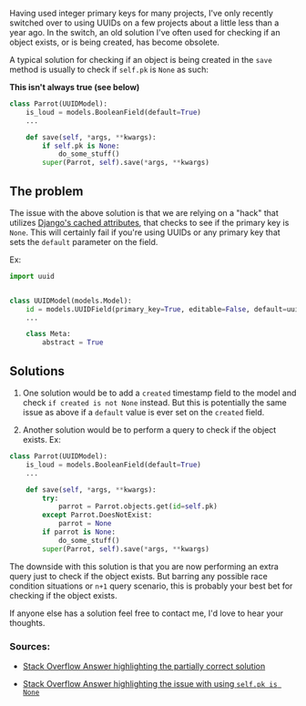 <!-- # Checking if a object exists on save in Django -->
<!-- Published: 2016-06-01 -->

Having used integer primary keys for many projects, I've only recently switched over to using UUIDs on a few projects about a little less than a year ago. In the switch, an old solution I've often used for checking if an object exists, or is being created, has become obsolete.

A typical solution for checking if an object is being created in the `save` method is usually to check if `self.pk` is `None` as such:

**This isn't always true (see below)**
```python
class Parrot(UUIDModel):
    is_loud = models.BooleanField(default=True)
    ...

    def save(self, *args, **kwargs):
        if self.pk is None:
            do_some_stuff()
        super(Parrot, self).save(*args, **kwargs)
```

## The problem

The issue with the above solution is that we are relying on a "hack" that utilizes [Django's cached attributes](https://docs.djangoproject.com/en/1.9/topics/db/optimization/#understand-cached-attributes), that checks to see if the primary key is `None`. This will certainly fail if you're using UUIDs or any primary key that sets the `default` parameter on the field.

Ex:
```python
import uuid


class UUIDModel(models.Model):
    id = models.UUIDField(primary_key=True, editable=False, default=uuid.uuid4)
    ...

    class Meta:
        abstract = True
```

## Solutions

1. One solution would be to add a `created` timestamp field to the model and check `if created is not None` instead.
But this is potentially the same issue as above if a `default` value is ever set on the `created` field.

2. Another solution would be to perform a query to check if the object exists.
Ex:
```python
class Parrot(UUIDModel):
    is_loud = models.BooleanField(default=True)
    ...

    def save(self, *args, **kwargs):
        try:
            parrot = Parrot.objects.get(id=self.pk)
        except Parrot.DoesNotExist:
            parrot = None
        if parrot is None:
            do_some_stuff()
        super(Parrot, self).save(*args, **kwargs)
```
The downside with this solution is that you are now performing an extra query just to check if the object exists. But barring any possible race condition situations or `n+1` query scenario, this is probably your best bet for checking if the object exists.

If anyone else has a solution feel free to contact me, I'd love to hear your thoughts.


### Sources:
* [Stack Overflow Answer highlighting the partially correct solution](http://stackoverflow.com/questions/907695/in-a-django-model-custom-save-method-how-should-you-identify-a-new-object/907703#907703)

* [Stack Overflow Answer highlighting the issue with using `self.pk is None`](http://stackoverflow.com/questions/907695/in-a-django-model-custom-save-method-how-should-you-identify-a-new-object/940928#940928)